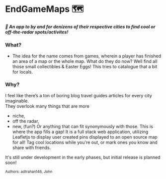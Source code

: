 # EndGameMaps 🗺️

#####  :round_pushpin: An app to by and for denizens of their respective cities to find cool or off-the-radar spots/activites!

### What? 
- The idea for the name comes from games, wherein a player has finished an area of a map or the whole map.
What do they do now?  Well find all those small collectibles & Easter Eggs!  This tries to catalogue that a bit for locals.

### Why?
I feel like there’s a ton of boring blog travel guides articles for every city imaginable.  
They overlook many things that are more
- niche, 
- off the radar, 
- new, (fun?)
Or anything that can fit synonymously with those.  This is where the app fills a gap! It is a full stack web application, utilizing Leafletjs to display user created pins displayed to an open source map for all! Tag cool locations while you're out, or mark ones you know and share with friends.

It's still under development in the early phases, but initial release is planned soon!




<sup> Authors: adtrahan146, John </sup>
